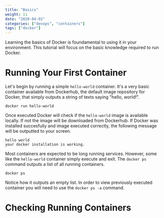```yaml
---
title: "Basics"
weight: 11
date: "2020-04-02"
categories: ["devops", "containers"]
tags: ["docker"]
---
```


Learning the basics of Docker is foundamental to using it in your environment. This tutorial will focus on the basic knowledge required to run Docker.

# Running Your First Container

Let's begin by running a simple `hello-world` container. It's a very basic container available from Dockerhub, the default image repository for Docker, that simply outputs a string of texts saying "hello, world!".

```shell
docker run hello-world
```

Once executed Docker will check if the `hello-world` image is available locally. If not the image will be downloaded from Dockerhub. If Docker was installed succesfully and image executed correctly, the following message will be outputted to your screen.

```shell
hello world
your docker installation is working.
```

Most containers are expected to be long running services. However, some like the `hello-world` container simply execute and exit. The `docker ps` command outputs a list of all running containers.

```shell
docker ps
```

Notice how it outputs an empty list. In order to view previously executed container you will need to use the `docker ps -a` command.


# Checking Running Containers



